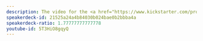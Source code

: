 ```yaml
---
description: The video for the <a href="https://www.kickstarter.com/projects/homebrew/brew-test-bot">Homebrew Kickstarter project</a>.
speakerdeck-id: 21525a24a4b84030b024bae0b2bbba4a
speakerdeck-ratio: 1.77777777777778
youtube-id: 5T3HiO8gqyQ
---
```

